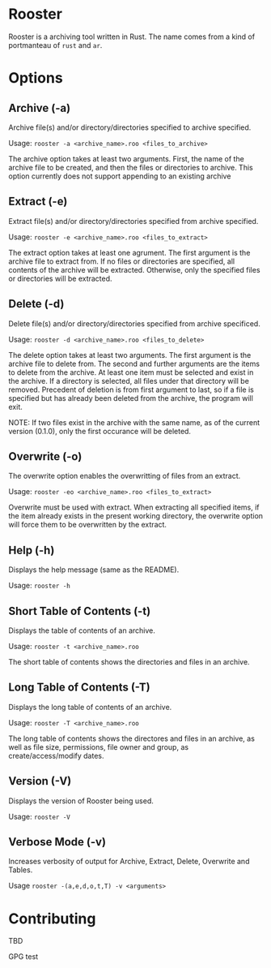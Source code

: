 # Rooster

Rooster is a archiving tool written in Rust. The name comes from a kind of portmanteau
of `rust` and `ar`. 

Options
=======

Archive (-a)
------------

Archive file(s) and/or directory/directories specified to archive specified.

Usage: `rooster -a <archive_name>.roo <files_to_archive>`

The archive option takes at least two arguments. First, the name of the archive
file to be created, and then the files or directories to archive. This option
currently does not support appending to an existing archive

Extract (-e)
------------

Extract file(s) and/or directory/directories specified from archive specified.

Usage: `rooster -e <archive_name>.roo <files_to_extract>`

The extract option takes at least one agrument. The first argument is the 
archive file to extract from. If no files or directories are specified, all
contents of the archive will be extracted. Otherwise, only the specified files
or directories will be extracted.

Delete (-d)
-----------

Delete file(s) and/or directory/directories specified from archive specificed.

Usage: `rooster -d <archive_name>.roo <files_to_delete>`

The delete option takes at least two arguments. The first argument is the 
archive file to delete from. The second and further arguments are the items to
delete from the archive. At least one item must be selected and exist in the
archive. If a directory is selected, all files under that directory will be 
removed. Precedent of deletion is from first argument to last, so if a file is
specified but has already been deleted from the archive, the program will exit.

NOTE: If two files exist in the archive with the same name, as of the current
version (0.1.0), only the first occurance will be deleted. 

Overwrite (-o)
--------------

The overwrite option enables the overwritting of files from an extract.

Usage: `rooster -eo <archive_name>.roo <files_to_extract>`

Overwrite must be used with extract. When extracting all specified items, if 
the item already exists in the present working directory, the overwrite option
will force them to be overwritten by the extract. 


Help (-h)
---------

Displays the help message (same as the README).

Usage: `rooster -h`


Short Table of Contents (-t)
----------------------------

Displays the table of contents of an archive. 

Usage: `rooster -t <archive_name>.roo`

The short table of contents shows the directories and files in an archive.

Long Table of Contents (-T)
---------------------------

Displays the long table of contents of an archive.

Usage: `rooster -T <archive_name>.roo`

The long table of contents shows the directores and files in an archive, as 
well as file size, permissions, file owner and group, as create/access/modify
dates.

Version (-V)
------------

Displays the version of Rooster being used.

Usage: `rooster -V`

Verbose Mode (-v)
-----------------

Increases verbosity of output for Archive, Extract, Delete, Overwrite and 
Tables. 

Usage `rooster -(a,e,d,o,t,T) -v <arguments>`


Contributing
============

TBD

GPG test
